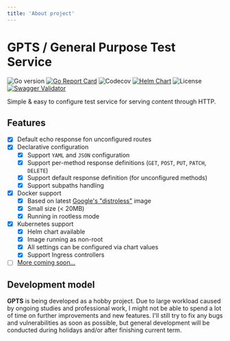 ```yaml
---
title: 'About project'
---
```


# **GPTS** / General Purpose Test Service

![Go version](https://img.shields.io/github/go-mod/go-version/Icikowski/GPTS?filename=application%2Fgo.mod&style=for-the-badge)
[![Go Report Card](https://goreportcard.com/badge/github.com/Icikowski/GPTS?style=for-the-badge)](https://goreportcard.com/report/github.com/Icikowski/GPTS)
![Codecov](https://img.shields.io/codecov/c/gh/icikowski/GPTS?style=for-the-badge&token=FRS94GYIE7)
[![Helm Chart](https://img.shields.io/badge/dynamic/yaml?color=0f1689&label=Helm%20Chart&query=%24.entries.gpts[0].version&url=https%3A%2F%2Fcharts.icikowski.pl%2Findex.yaml&style=for-the-badge)](https://charts.icikowski.pl)
![License](https://img.shields.io/github/license/Icikowski/GPTS?style=for-the-badge)
[![Swagger Validator](https://img.shields.io/swagger/valid/3.0?specUrl=https%3A%2F%2Fraw.githubusercontent.com%2FIcikowski%2FGPTS%2Fmaster%2Fopenapi.yml&style=for-the-badge)](https://editor.swagger.io/?url=https%3A%2F%2Fraw.githubusercontent.com%2FIcikowski%2FGPTS%2Fmaster%2Fopenapi.yml)

Simple & easy to configure test service for serving content through HTTP.

## Features

- [X] Default echo response fon unconfigured routes
- [X] Declarative configuration
    - [X] Support `YAML` and `JSON` configuration
    - [X] Support per-method response definitions (`GET`, `POST`, `PUT`, `PATCH`, `DELETE`)
    - [X] Support default response definition (for unconfigured methods)
    - [X] Support subpaths handling
- [X] Docker support
    - [X] Based on latest [Google's "distroless"](https://github.com/GoogleContainerTools/distroless) image
    - [X] Small size (< 20MB)
    - [X] Running in rootless mode
- [X] Kubernetes support
    - [X] Helm chart available
    - [X] Image running as non-root
    - [X] All settings can be configured via chart values
    - [X] Support Ingress controllers
- [ ] [More coming soon...](devplans.md)

## Development model

**GPTS** is being developed as a hobby project. Due to large workload caused by ongoing studies and professional work, I might not be able to spend a lot of time on further improvements and new features. I'll still try to fix any bugs and vulnerabilities as soon as possible, but general development will be conducted during holidays and/or after finishing current term.
